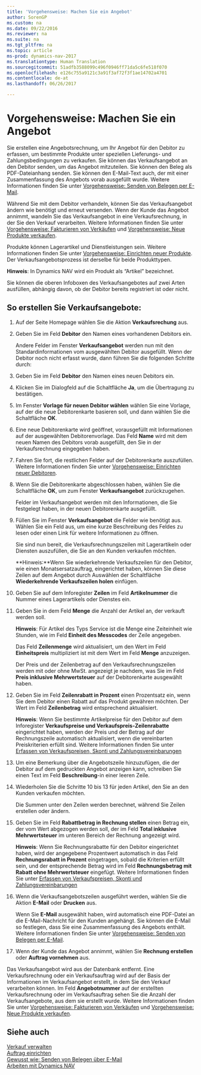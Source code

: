 ```yaml
---
title: 'Vorgehensweise: Machen Sie ein Angebot'
author: SorenGP
ms.custom: na
ms.date: 09/22/2016
ms.reviewer: na
ms.suite: na
ms.tgt_pltfrm: na
ms.topic: article
ms-prod: dynamics-nav-2017
ms.translationtype: Human Translation
ms.sourcegitcommit: 51adfb3588099c496f0946ff71da5c6fe518f070
ms.openlocfilehash: e126c755a9121c3a91f3af72f3f1ae14702a4701
ms.contentlocale: de-at
ms.lasthandoff: 06/26/2017

---
```


# <a name="how-to-make-offers"></a>Vorgehensweise: Machen Sie ein Angebot
Sie erstellen eine Angebotsrechnung, um Ihr Angebot für den Debitor zu erfassen, um bestimmte Produkte unter speziellen Lieferungs- und Zahlungsbedingungen zu verkaufen. Sie können das Verkaufsangebot an den Debitor senden, um das Angebot mitzuteilen. Sie können den Beleg als PDF-Dateianhang senden. Sie können den E-Mail-Text auch, der mit einer Zusammenfassung des Angebots vorab ausgefüllt wurde. Weitere Informationen finden Sie unter [Vorgehensweise: Senden von Belegen per E-Mail](ui-how-send-documents-email.md).

Während Sie mit dem Debitor verhandeln, können Sie das Verkaufsangebot ändern wie benötigt und erneut versenden. Wenn der Kunde das Angebot annimmt, wandeln Sie das Verkaufsangebot in eine Verkaufsrechnung, in der Sie den Verkauf verarbeiten. Weitere Informationen finden Sie unter [Vorgehensweise: Fakturieren von Verkäufen](sales-how-invoice-sales.md) und [Vorgehensweise: Neue Produkte verkaufen](sales-how-sell-products.md).

Produkte können Lagerartikel und Dienstleistungen sein. Weitere Informationen finden Sie unter [Vorgehensweise: Einrichten neuer Produkte](inventory-how-register-new-products.md). Der Verkaufsangebotsprozess ist derselbe für beide Produkttypen.

**Hinweis**: In Dynamics NAV wird ein Produkt als “Artikel” bezeichnet.

Sie können die oberen Infoboxen des Verkaufsangebotes auf zwei Arten ausfüllen, abhängig davon, ob der Debitor bereits registriert ist oder nicht.

## <a name="to-create-a-sales-quote"></a>So erstellen Sie Verkaufsangebote:
1. Auf der Seite Homepage wählen Sie die Aktion **Verkaufsrechung** aus.  
2. Geben Sie im Feld **Debitor** den Namen eines vorhandenen Debitors ein.

    Andere Felder im Fenster **Verkaufsangebot** werden nun mit den Standardinformationen vom ausgewählten Debitor ausgefüllt. Wenn der Debitor noch nicht erfasst wurde, dann führen Sie die folgenden Schritte durch:

3. Geben Sie im Feld **Debitor** den Namen eines neuen Debitors ein.
4. Klicken Sie im Dialogfeld auf die Schaltfläche **Ja**, um die Übertragung zu bestätigen.
5. Im Fenster **Vorlage für neuen Debitor wählen** wählen Sie eine Vorlage, auf der die neue Debitorenkarte basieren soll, und dann wählen Sie die Schaltfläche **OK**.
6. Eine neue Debitorenkarte wird geöffnet, vorausgefüllt mit Informationen auf der ausgewählten Debitorenvorlage. Das Feld **Name** wird mit dem neuen Namen des Debitors vorab ausgefüllt, den Sie in der Verkaufsrechnung eingegeben haben.
7. Fahren Sie fort, die restlichen Felder auf der Debitorenkarte auszufüllen. Weitere Informationen finden Sie unter [Vorgehensweise: Einrichten neuer Debitoren](sales-how-register-new-customers.md).  
8. Wenn Sie die Debitorenkarte abgeschlossen haben, wählen Sie die Schaltfläche **OK**, um zum Fenster **Verkaufsangebot** zurückzugehen.

    Felder im Verkaufsangebot werden mit den Informationen, die Sie festgelegt haben, in der neuen Debitorenkarte ausgefüllt.
9. Füllen Sie im Fenster **Verkaufsangebot** die Felder wie benötigt aus. Wählen Sie ein Feld aus, um eine kurze Beschreibung des Feldes zu lesen oder einen Link für weitere Informationen zu öffnen.

    Sie sind nun bereit, die Verkaufsrechnungszeilen mit Lagerartikeln oder Diensten auszufüllen, die Sie an den Kunden verkaufen möchten.

    **Hinweis:**Wenn Sie wiederkehrende Verkaufszeilen für den Debitor, wie einen Monatsersatzauftrag, eingerichtet haben, können Sie diese Zeilen auf dem Angebot durch Auswählen der Schaltfläche **Wiederkehrende Verkaufszeilen holen** einfügen.
10. Geben Sie auf dem Inforegister **Zeilen** im Feld **Artikelnummer** die Nummer eines Lagerartikels oder Dienstes ein.
11. Geben Sie in dem Feld **Menge** die Anzahl der Artikel an, der verkauft werden soll.

    **Hinweis**: Für Artikel des Typs Service ist die Menge eine Zeiteinheit wie Stunden, wie im Feld **Einheit des Messcodes** der Zeile angegeben.

    Das Feld **Zeilenmenge** wird aktualisiert, um den Wert im Feld **Einheitspreis** multipliziert ist mit dem Wert im Feld **Menge** anzuzeigen.

    Der Preis und der Zeilenbetrag auf den Verkaufsrechnungszeilen werden mit oder ohne MwSt. angezeigt je nachdem, was Sie im Feld **Preis inklusive Mehrwertsteuer** auf der Debitorenkarte ausgewählt haben.
12. Geben Sie im Feld **Zeilenrabatt in Prozent** einen Prozentsatz ein, wenn Sie dem Debitor einen Rabatt auf das Produkt gewähren möchten. Der Wert im Feld **Zeilenbetrag** wird entsprechend aktualisiert.

    **Hinweis**: Wenn Sie bestimmte Artikelpreise für den Debitor auf dem Inforegister **Verkaufspreise und Verkaufspreis-Zeilenrabatte** eingerichtet haben, werden der Preis und der Betrag auf der Rechnungszeile automatisch aktualisiert, wenn die vereinbarten Preiskriterien erfüllt sind. Weitere Informationen finden Sie unter [Erfassen von Verkaufspreisen, Skonti und Zahlungsvereinbarungen](sales-how-record-sales-price-discount-payment-agreements.md)
13. Um eine Bemerkung über die Angebotszeile hinzuzufügen, die der Debitor auf dem gedruckten Angebot anzeigen kann, schreiben Sie einen Text im Feld **Beschreibung**-in einer leeren Zeile.  
14. Wiederholen Sie die Schritte 10 bis 13 für jeden Artikel, den Sie an den Kunden verkaufen möchten.

    Die Summen unter den Zeilen werden berechnet, während Sie Zeilen erstellen oder ändern.
15. Geben Sie im Feld **Rabattbetrag in Rechnung stellen** einen Betrag ein, der vom Wert abgezogen werden soll, der im Feld **Total inklusive Mehrwertsteuer** im unteren Bereich der Rechnung angezeigt wird.

    **Hinweis**: Wenn Sie Rechnungsrabatte für den Debitor eingerichtet haben, wird der angegebene Prozentwert automatisch in das Feld **Rechnungsrabatt in Prozent** eingetragen, sobald die Kriterien erfüllt sein, und der entsprechende Betrag wird im Feld **Rechnungsbetrag mit Rabatt ohne Mehrwertsteuer** eingefügt. Weitere Informationen finden Sie unter [Erfassen von Verkaufspreisen, Skonti und Zahlungsvereinbarungen](sales-how-record-sales-price-discount-payment-agreements.md)
16. Wenn die Verkaufsangebotszeilen ausgeführt werden, wählen Sie die Aktion **E-Mail** oder **Drucken** aus.

    Wenn Sie **E-Mail** ausgewählt haben, wird automatisch eine PDF-Datei an die E-Mail-Nachricht für den Kunden angehängt. Sie können die E-Mail so festlegen, dass Sie eine Zusammenfassung des Angebots enthält. Weitere Informationen finden Sie unter [Vorgehensweise: Senden von Belegen per E-Mail](ui-how-send-documents-email.md).
17. Wenn der Kunde das Angebot annimmt, wählen Sie **Rechnung erstellen** oder **Auftrag vornehmen** aus.

Das Verkaufsangebot wird aus der Datenbank entfernt. Eine Verkaufsrechnung oder ein Verkaufsauftrag wird auf der Basis der Informationen im Verkaufsangebot erstellt, in dem Sie den Verkauf verarbeiten können. Im Feld **Angebotnummer** auf der erstellten Verkaufsrechnung oder im Verkaufsauftrag sehen Sie die Anzahl der Verkaufsangebote, aus dem sie erstellt wurde. Weitere Informationen finden Sie unter [Vorgehensweise: Fakturieren von Verkäufen](sales-how-invoice-sales.md) und [Vorgehensweise: Neue Produkte verkaufen](sales-how-sell-products.md).

## <a name="see-also"></a>Siehe auch  
[Verkauf verwalten](sales-manage-sales.md)  
[Auftrag einrichten](sales-setup-sales.md)  
[Gewusst wie: Senden von Belegen über E-Mail](ui-how-send-documents-email.md)  
[Arbeiten mit Dynamics NAV](ui-work-product.md)

